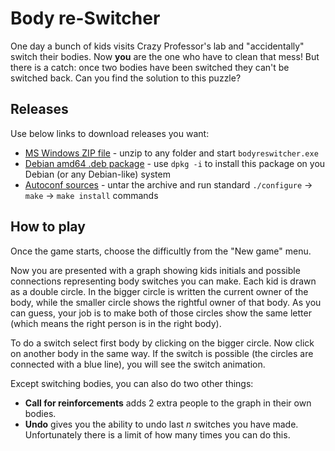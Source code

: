 # Body re-Switcher
One day a bunch of kids visits Crazy Professor's lab and
"accidentally" switch their bodies. Now **you** are the one who
have to clean that mess! But there is a catch: once two bodies
have been switched they can't be switched back. Can you find the solution to this puzzle?

## Releases
Use below links to download releases you want:
- [MS Windows ZIP file](https://github.com/felix-leg/bodyreswitcher/releases/download/v1.0/bodyreswitcher_mswin_build_1.0.zip) - unzip to any folder and start `bodyreswitcher.exe`
- [Debian amd64 .deb package](https://github.com/felix-leg/bodyreswitcher/releases/download/v1.0/bodyreswitcher_1.0_amd64.deb) - use `dpkg -i` to install this package on you Debian (or any Debian-like) system
- [Autoconf sources](https://github.com/felix-leg/bodyreswitcher/releases/download/v1.0/body-re-switcher-1.0.tar.gz) - untar the archive and run standard `./configure` → `make` → `make install` commands

## How to play
Once the game starts, choose the difficultly from the "New game" menu.

Now you are presented with a graph showing kids initials and possible connections
representing body switches you can make. Each kid is drawn as a double circle. 
In the bigger circle is written the current owner of the body, while the smaller circle
shows the rightful owner of that body. As you can guess, your job is to make both of those
circles show the same letter (which means the right person is in the right body).

To do a switch select first body by clicking on the bigger circle. Now click on another body
in the same way. If the switch is possible (the circles are connected with a blue line),
you will see the switch animation. 

Except switching bodies, you can also do two other things:
- **Call for reinforcements** adds 2 extra people to the graph in their own bodies.
- **Undo** gives you the ability to undo last *n* switches you have made. Unfortunately there is 
a limit of how many times you can do this.
